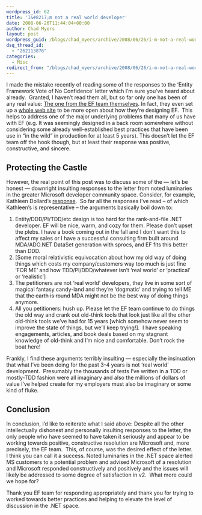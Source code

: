 ```yaml
---
wordpress_id: 62
title: 'I&#8217;m not a real world developer'
date: 2008-06-26T11:44:04+00:00
author: Chad Myers
layout: post
wordpress_guid: /blogs/chad_myers/archive/2008/06/26/i-m-not-a-real-world-developer.aspx
dsq_thread_id:
  - "262113876"
categories:
  - Misc
redirect_from: "/blogs/chad_myers/archive/2008/06/26/i-m-not-a-real-world-developer.aspx/"
---
```

I made the mistake recently of reading some of the responses to the &#8216;Entity Framework Vote of No Confidence&#8217; letter which I&#8217;m sure you&#8217;ve heard about already.&nbsp; Granted, I haven&#8217;t read them all, but so far only one has been of any real value: [The one from the EF team themselves](http://blogs.msdn.com/efdesign/archive/2008/06/23/transparency-in-the-design-process.aspx). In fact, they even set up a [whole web site](http://blogs.msdn.com/efdesign/) to be more open about how they&#8217;re designing EF.&nbsp; This helps to address one of the major underlying problems that many of us have with EF (e.g. It was seemingly designed in a back room somewhere without considering some already well-established best practices that have been use in &#8220;in the wild&#8221; in production for at least 5 years). This doesn&#8217;t let the EF team off the hook though, but at least their response was positive, constructive, and sincere.

## Protecting the Castle

However, the real point of this post was to discuss some of the &#8212; let&#8217;s be honest &#8212; downright insulting responses to the letter from noted luminaries in the greater Microsoft developer community space. Consider, for example, Kathleen Dollard&#8217;s [response](http://msmvps.com/blogs/kathleen/archive/2008/06/24/entity-framework-petition.aspx).&nbsp; So far all the responses I&#8217;ve read &#8211; of which Kathleen&#8217;s is representative &#8211; the arguments basically boil down to:

  1. Entity/DDD/PI/TDD/etc design is too hard for the rank-and-file .NET developer. EF will be nice, warm, and cozy for them. Please don&#8217;t upset the plebs. I have a book coming out in the fall and I don&#8217;t want this to affect my sales or I have a successful consulting firm built around MDA/ADO.NET DataSet generation with sprocs, and EF fits this better than DDD.
  2. [Some moral relativistic equivocation about how my old way of doing things which costs my company/customers way too much is just fine &#8216;FOR ME&#8217; and how TDD/PI/DDD/whatever isn&#8217;t &#8216;real world&#8217; or &#8216;practical&#8217; or &#8216;realistic&#8217;]
  3. The petitioners are not &#8216;real world&#8217; developers, they live in some sort of magical fantasy candy-land and they&#8217;re &#8216;dogmatic&#8217; and trying to tell ME that <strike>the earth is round</strike> MDA might not be the best way of doing things anymore.
  4. All you petitioners: hush up. Please let the EF team continue to do things the old way and crank out old-think tools that look just like all the other old-think tools we&#8217;ve had for 15 years [which somehow never seem to improve the state of things, but we&#8217;ll keep trying!].&nbsp; I have speaking engagements, articles, and book deals based on my stagnant knowledge of old-think and I&#8217;m nice and comfortable. Don&#8217;t rock the boat here!

Frankly, I find these arguments terribly insulting &#8212; especially the insinuation that what I&#8217;ve been doing for the past 3-4 years is not &#8216;real world&#8217; development.&nbsp; Presumably the thousands of tests I&#8217;ve written in a TDD or mostly-TDD fashion were all imaginary and also the millions of dollars of value I&#8217;ve helped create for my employers must also be imaginary or some kind of fluke.

## Conclusion

In conclusion, I&#8217;d like to reiterate what I said above: Despite all the other intellectually dishonest and personally insulting responses to the letter, the only people who have seemed to have taken it seriously and appear to be working towards positive, constructive resolution are Microsoft and, more precisely, the EF team.&nbsp; This, of course, was the desired effect of the letter.&nbsp; I think you can call it a success. Noted luminaries in the .NET space alerted MS customers to a potential problem and advised Microsoft of a resolution and Microsoft responded constructively and positively and the issues will likely be addressed to some degree of satisfaction in v2.&nbsp; What more could we hope for?

Thank you EF team for responding appropriately and thank you for trying to worked towards better practices and helping to elevate the level of discussion in the .NET space.
